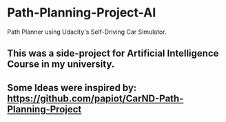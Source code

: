 # Path-Planning-Project-AI
Path Planner using Udacity's Self-Driving Car Simulator.
## This was a side-project for Artificial Intelligence Course in my university.



## Some Ideas were inspired by: https://github.com/papiot/CarND-Path-Planning-Project



